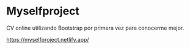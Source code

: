 # Myselfproject
CV online utilizando Bootstrap por primera vez para conocerme mejor.

https://myselfproject.netlify.app/

